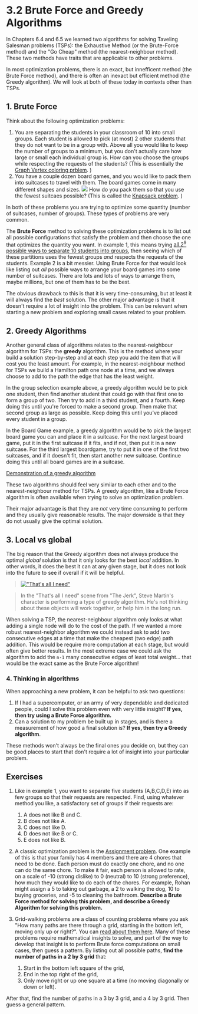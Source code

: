 # 3.2 Brute Force and Greedy Algorithms

In Chapters 6.4 and 6.5 we learned two algorithms for solving Taveling Salesman problems (TSPs): the Exhaustive Method (or the Brute-Force method) and the "Go Cheap" method (the nearest-neighbour method). These two methods have traits that are applicable to other problems. 

In most optimization problems, there is an exact, but innefficent method (the Brute Force method), and there is often an inexact but efficient method (the Greedy algorithm). We will look at both of these today in contexts other than TSPs.

## 1. Brute Force

Think about the following optimization problems:

1. You are separating the students in your classroom of 10 into small groups. Each student is allowed to pick (at most) 2 other students that they do not want to be in a group with. Above all you would like to keep the number of groups to a minimum, but you don't actually care how large or small each individual group is. How can you choose the groups while respecting the requests of the students? (This is essentially the [Graph Vertex coloring prblem](https://en.wikipedia.org/wiki/Graph_coloring#Vertex_coloring). )
2. You have a couple dozen board games, and you would like to pack them into suitcases to travel with them. The board games come in many different shapes and sizes. ![](http://www.analoggames.com/wp-content/uploads/2017/09/board_game_shelf_storage_suitcase_tabletop_travel_card_gamenight_analog_games_01.jpg) How do you pack them so that you use the fewest suitcaes possible? (This is called the [Knapsack problem](https://en.wikipedia.org/wiki/Knapsack_problem). )

In both of these problems you are trying to optimize some quantity (number of suitcases, number of groups). These types of problems are very common.

The **Brute Force** method to solving these optimization problems is to list out all possible configurations that satisfy the problem and then choose the one that optimizes the quantity you want. In example 1, this means trying [all 2<sup>9</sup> possible ways to separate 10 students into groups](https://en.wikipedia.org/wiki/Composition_(combinatorics)#Number_of_compositions), then seeing which of these partitions uses the fewest groups *and* respects the requests of the students. Example 2 is a bit messier. Using Brute Force for that would look like listing out *all* possible ways to arrange your board games into some number of suitcases. There are lots and lots of ways to arrange them, maybe millions, but one of them has to be the best.

The obvious drawback to this is that it is very time-consuming, but at least it will always find the *best* solution. The other major advantage is that it doesn't require a lot of insight into the problem. This can be relevant when starting a new problem and exploring small cases related to your problem.

## 2. Greedy Algorithms

Another general class of algorithms relates to the nearest-neighbour algorithm for TSPs: the **greedy** algorithm. This is the method where your build a solution step-by-step and at each step you add the item that will cost you the least amount. For example, in the nearest-neighbour method for TSPs we build a Hamilton path one node at a time, and we always choose to add to the path the edge that has the least weight.

In the group selection example above, a greedy algorithm would be to pick one student, then find another student that could go with that first one to form a group of two. Then try to add in a third student, and a fourth. Keep doing this until you're forced to make a second group. Then make that second group as large as possible. Keep doing this until you've placed every student in a group.

In the Board Game example, a greedy algorithm would be to pick the largest board game you can and place it in a suitcase. For the next largest board game, put it in the first suitcase if it fits, and if not, then put it in a new suitcase. For the third largest boardgame, try to put it in one of the first two suitcases, and if it doesn't fit, then start another new suitcase. Continue doing this until all board games are in a suitcase.

[Demonstration of a greedy algorithm](https://youtu.be/Abw-gp1MRls)

These two algorithms should feel very similar to each other and to the nearest-neighbour method for TSPs. A greedy algorithm, like a Brute Force algorithm is often available when trying to solve an optimization problem.

Their major advantage is that they are *not* very time consuming to perform and they usually give reasonable results. The major downside is that they do not usually give the optimal solution.

## 3. Local vs global

The big reason that the Greedy algorithm does not always produce the optimal *global* solution is that it only looks for the best *local* addition. In other words, it does the best it can at any given stage, but it does not look into the future to see if overall if it will be helpful.

> [!["That's all I need"](https://img.youtube.com/vi/w2X3vVMdh-s/0.jpg)](https://www.youtube.com/watch?v=w2X3vVMdh-s) 

> In the "That's all I need" scene from "The Jerk", Steve Martin's character is performing a type of greedy algorithm. He's not thinking about these objects will work together, or help him in the long run.

When solving a TSP, the nearest-neighbour algorithm only looks at what adding a single node will do to the cost of the path. If we wanted a more robust nearest-neighbor algorithm we could instead ask to add two consecutive edges at a time that make the cheapest (two edge) path addition. This would be require more computation at each stage, but would often give better results. In the most extreme case we could ask the algorithm to add the `n-1` many consecutive edges of least total weight... that would be the exact same as the Brute Force algorithm!

### 4. Thinking in algorithms

When approaching a new problem, it can be helpful to ask two questions:

1. If I had a supercomputer, or an army of very dependable and dedicated people, could I solve this problem even with very little insight? **If yes, then try using a Brute Force algorithm.**
2. Can a solution to my problem be built up in stages, and is there a measurement of how good a final solution is? **If yes, then try a Greedy algorithm**.

These methods won't always be the final ones you decide on, but they can be good places to start that don't require a lot of insight into your particular problem.

## Exercises

1. Like in example 1, you want to separate five students (A,B,C,D,E) into as few groups so that their requests are respected. Find, using whatever method you like, a satisfactory set of groups if their requests are: 
    
    1. A does not like B and C.
    2. B does not like A.
    3. C does not like D.
    4. D does not like B or C.
    5. E does not like B.

2. A classic optimization problem is the [Assignment problem](https://en.wikipedia.org/wiki/Assignment_problem). One example of this is that your family has 4 members and there are 4 chores that need to be done. Each person must do exactly one chore, and no one can do the same chore. To make it fair, each person is allowed to rate, on a scale of -10 (strong dislike) to 0 (neutral) to 10 (strong preference), how much they would like to do each of the chores. For example, Rohan might assign a 5 to taking out garbage, a 2 to walking the dog, 10 to buying groceries, and -5 to cleaning the bathroom. **Describe a Brute Force method for solving this problem, and describe a Greedy Algorithm for solving this problem.**
3. Grid-walking problems are a class of counting problems where you ask "How many paths are there through a grid, starting in the bottom left, moving only up or right?". You can [read about them here](https://brilliant.org/wiki/rectangular-grid-walk-no-restriction/). Many of these problems require mathematical insights to solve, and part of the way to develop that insight is to perform Brute force computations on small cases, then guess a pattern. By listing out all possible paths, **find the number of paths in a 2 by 3 grid** that: 
    
    1. Start in the bottom left square of the grid,
    2. End in the top right of the grid,
    3. Only move right or up one square at a time (no moving diagonally or down or left).

After that, find the number of paths in a 3 by 3 grid, and a 4 by 3 grid. Then guess a general pattern.
